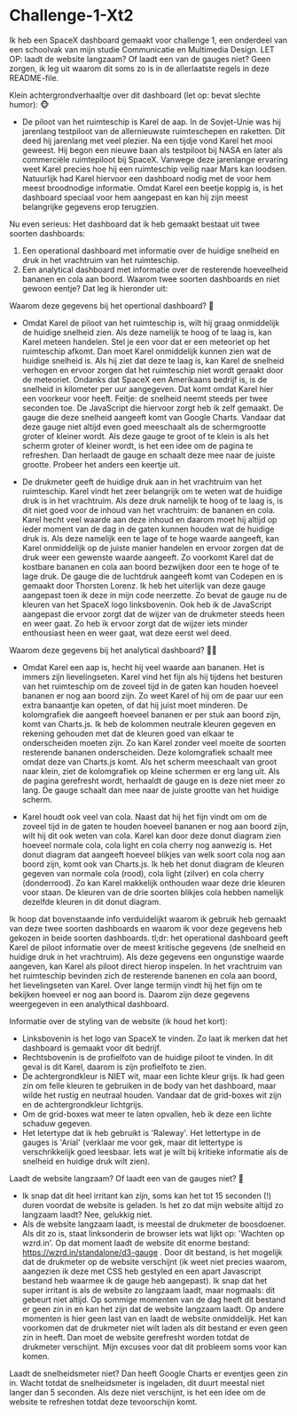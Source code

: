 # Challenge-1-Xt2

Ik heb een SpaceX dashboard gemaakt voor challenge 1, een onderdeel van een schoolvak van mijn studie Communicatie en Multimedia Design.
LET OP: laadt de website langzaam? Of laadt een van de gauges niet? Geen zorgen, ik leg uit waarom dit soms zo is in de allerlaatste regels in deze README-file.

Klein achtergrondverhaaltje over dit dashboard (let op: bevat slechte humor): 🐵
- De piloot van het ruimteschip is Karel de aap. In de Sovjet-Unie was hij jarenlang testpiloot van de allernieuwste ruimteschepen en raketten. Dit deed hij jarenlang met veel plezier. Na een tijdje vond Karel het mooi geweest. Hij begon een nieuwe baan als testpiloot bij NASA en later als commerciële ruimtepiloot bij SpaceX. Vanwege deze jarenlange ervaring weet Karel precies hoe hij een ruimteschip veilig naar Mars kan loodsen. Natuurlijk had Karel hiervoor een dashboard nodig met de voor hem meest broodnodige informatie. Omdat Karel een beetje koppig is, is het dashboard speciaal voor hem aangepast en kan hij zijn meest belangrijke gegevens erop terugzien.


Nu even serieus:
Het dashboard dat ik heb gemaakt bestaat uit twee soorten dashboards:
1. Een operational dashboard met informatie over de huidige snelheid en druk in het vrachtruim van het ruimteschip.    
2. Een analytical dashboard met informatie over de resterende hoeveelheid bananen en cola aan boord.
Waarom twee soorten dashboards en niet gewoon eentje? Dat leg ik hieronder uit:


Waarom deze gegevens bij het opertional dashboard? 🚀
- Omdat Karel de piloot van het ruimteschip is, wilt hij graag onmiddelijk de huidige snelheid zien. Als deze namelijk te hoog of te laag is, kan Karel meteen handelen. Stel je een voor dat er een meteoriet op het ruimteschip afkomt. Dan moet Karel onmiddelijk kunnen zien wat de huidige snelheid is. Als hij ziet dat deze te laag is, kan Karel de snelheid verhogen en ervoor zorgen dat het ruimteschip niet wordt geraakt door de meteoriet. Ondanks dat SpaceX een Amerikaans bedrijf is, is de snelheid in kilometer per uur aangegeven. Dat komt omdat Karel hier een voorkeur voor heeft. Feitje: de snelheid neemt steeds per twee seconden toe. De JavaScript die hiervoor zorgt heb ik zelf gemaakt. 
    De gauge die deze snelheid aangeeft komt van Google Charts. Vandaar dat deze gauge niet altijd even goed meeschaalt als de schermgrootte groter of kleiner wordt. Als deze gauge te groot of te klein is als het scherm groter of kleiner wordt, is het een idee om de pagina te refreshen. Dan herlaadt de gauge en schaalt deze mee naar de juiste grootte. Probeer het anders een keertje uit.
    
- De drukmeter geeft de huidige druk aan in het vrachtruim van het ruimteschip. Karel vindt het zeer belangrijk om te weten wat de huidige druk is in het vrachtruim. Als deze druk namelijk te hoog of te laag is, is dit niet goed voor de inhoud van het vrachtruim: de bananen en cola. Karel hecht veel waarde aan deze inhoud en daarom moet hij altijd op ieder moment van de dag in de gaten kunnen houden wat de huidige druk is. Als deze namelijk een te lage of te hoge waarde aangeeft, kan Karel onmiddelijk op de juiste manier handelen en ervoor zorgen dat de druk weer een gewenste waarde aangeeft. Zo voorkomt Karel dat de kostbare bananen en cola aan boord bezwijken door een te hoge of te lage druk.
    De gauge die de luchtdruk aangeeft komt van Codepen en is gemaakt door Thorsten Lorenz. Ik heb het uiterlijk van deze gauge aangepast toen ik deze in mijn code neerzette. Zo bevat de gauge nu de kleuren van het SpaceX logo linksbovenin. Ook heb ik de JavaScript aangepast die ervoor zorgt dat de wijzer van de drukmeter steeds heen en weer gaat. Zo heb ik ervoor zorgt dat de wijzer iets minder enthousiast heen en weer gaat, wat deze eerst wel deed.

Waarom deze gegevens bij het analytical dashboard? 🥤🍌
- Omdat Karel een aap is, hecht hij veel waarde aan bananen. Het is immers zijn lievelingseten. Karel vind het fijn als hij tijdens het besturen van het ruimteschip om de zoveel tijd in de gaten kan houden hoeveel bananen er nog aan boord zijn. Zo weet Karel of hij om de paar uur een extra banaantje kan opeten, of dat hij juist moet minderen.
    De kolomgrafiek die aangeeft hoeveel bananen er per stuk aan boord zijn, komt van Charts.js. Ik heb de kolommen neutrale kleuren gegeven en rekening gehouden met dat de kleuren goed van elkaar te onderscheiden moeten zijn. Zo kan Karel zonder veel moeite de soorten resterende bananen onderscheiden. Deze kolomgrafiek schaalt mee omdat deze van Charts.js komt. Als het scherm meeschaalt van groot naar klein, ziet de kolomgrafiek op kleine schermen er erg lang uit. Als de pagina gerefresht wordt, herhaaldt de gauge en is deze niet meer zo lang. De gauge schaalt dan mee naar de juiste grootte van het huidige scherm.
    
- Karel houdt ook veel van cola. Naast dat hij het fijn vindt om om de zoveel tijd in de gaten te houden hoeveel bananen er nog aan boord zijn, wilt hij dit ook weten van cola. Karel kan door deze donut diagram zien hoeveel normale cola, cola light en cola cherry nog aanwezig is.
    Het donut diagram dat aangeeft hoeveel blikjes van welk soort cola nog aan boord zijn, komt ook van Charts.js. Ik heb het donut diagram de kleuren gegeven van normale cola (rood), cola light (zilver) en cola cherry (donderrood). Zo kan Karel makkelijk onthouden waar deze drie kleuren voor staan. De kleuren van de drie soorten blikjes cola hebben namelijk dezelfde kleuren in dit donut diagram.


Ik hoop dat bovenstaande info verduidelijkt waarom ik gebruik heb gemaakt van deze twee soorten dashboards en waarom ik voor deze gegevens heb gekozen in beide soorten dashboards.
tl;dr: het operational dashboard geeft Karel de piloot informatie over de meest kritische gegevens (de snelheid en huidige druk in het vrachtruim). Als deze gegevens een ongunstige waarde aangeven, kan Karel als piloot direct hierop inspelen. In het vrachtruim van het ruimteschip bevinden zich de resterende banenen en cola aan boord, het lievelingseten van Karel. Over lange termijn vindt hij het fijn om te bekijken hoeveel er nog aan boord is. Daarom zijn deze gegevens weergegeven in een analythical dashboard.


Informatie over de styling van de website (ik houd het kort):
- Linksbovenin is het logo van SpaceX te vinden. Zo laat ik merken dat het dashboard is gemaakt voor dit bedrijf.
- Rechtsbovenin is de profielfoto van de huidige piloot te vinden. In dit geval is dit Karel, daarom is zijn profielfoto te zien.
- De achtergrondkleur is NIET wit, maar een lichte kleur grijs. Ik had geen zin om felle kleuren te gebruiken in de body van het dashboard, maar wilde het rustig en neutraal houden. Vandaar dat de grid-boxes wit zijn en de achtergrondkleur lichtgrijs.
- Om de grid-boxes wat meer te laten opvallen, heb ik deze een lichte schaduw gegeven.
- Het letertype dat ik heb gebruikt is 'Raleway'. Het lettertype in de gauges is 'Arial' (verklaar me voor gek, maar dit lettertype is verschrikkelijk goed leesbaar. Iets wat je wilt bij kritieke informatie als de snelheid en huidige druk wilt zien).


Laadt de website langzaam? Of laadt een van de gauges niet? 🙁
- Ik snap dat dit heel irritant kan zijn, soms kan het tot 15 seconden (!) duren voordat de website is geladen. Is het zo dat mijn website altijd zo langzaam laadt? Nee, gelukkig niet.
- Als de website langzaam laadt, is meestal de drukmeter de boosdoener. Als dit zo is, staat linksonderin de browser iets wat lijkt op: 'Wachten op wzrd.in'. Op dat moment laadt de website dit enorme bestand: https://wzrd.in/standalone/d3-gauge . Door dit bestand, is het mogelijk dat de drukmeter op de website verschijnt (ik weet niet precies waarom, aangezien ik deze met CSS heb gestyled en een apart Javascript bestand heb waarmee ik de gauge heb aangepast). Ik snap dat het super irritant is als de website zo langzaam laadt, maar nogmaals: dit gebeurt niet altijd. Op sommige momenten van de dag heeft dit bestand er geen zin in en kan het zijn dat de website langzaam laadt. Op andere momenten is hier geen last van en laadt de website onmiddelijk. Het kan voorkomen dat de drukmeter niet wilt laden als dit bestand er even geen zin in heeft. Dan moet de website gerefresht worden totdat de drukmeter verschijnt. Mijn excuses voor dat dit probleem soms voor kan komen.

Laadt de snelheidsmeter niet? Dan heeft Google Charts er eventjes geen zin in. Wacht totdat de snelheidsmeter is ingeladen, dit duurt meestal niet langer dan 5 seconden. Als deze niet verschijnt, is het een idee om de website te refreshen totdat deze tevoorschijn komt.
